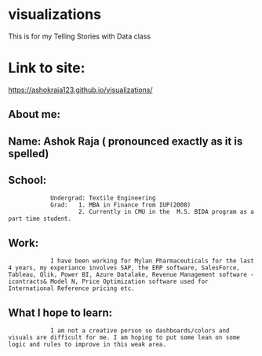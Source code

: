 # visualizations
This is for my Telling Stories with Data class
# Link to site:
https://ashokraja123.github.io/visualizations/
## About me:
## Name: Ashok Raja ( pronounced exactly as it is spelled)

## School: 
                Undergrad: Textile Engineering
                Grad:   1. MBA in Finance from IUP(2008)
                        2. Currently in CMU in the  M.S. BIDA program as a part time student.
              
## Work: 
                I have been working for Mylan Pharmaceuticals for the last 4 years, my experiance involves SAP, the ERP software, SalesForce, Tableau, Qlik, Power BI, Azure Datalake, Revenue Management software - icontracts& Model N, Price Optimization software used for International Reference pricing etc. 

## What I hope to learn:
                I am not a creative person so dashboards/colors and visuals are difficult for me. I am hoping to put some lean on some logic and rules to improve in this weak area.
